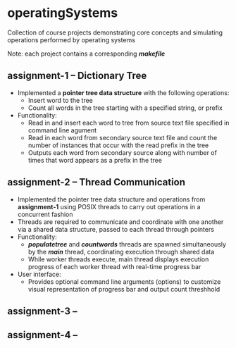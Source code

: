 # operatingSystems
Collection of course projects demonstrating core concepts and simulating operations performed by operating systems

Note: each project contains a corresponding **_makefile_**

## assignment-1 – Dictionary Tree
* Implemented a **pointer tree data structure** with the following operations:
  * Insert word to the tree
  * Count all words in the tree starting with a specified string, or prefix
* Functionality:
  * Read in and insert each word to tree from source text file specified in command line agument
  * Read in each word from secondary source text file and count the number of instances that occur with the read prefix in the tree
  * Outputs each word from secondary source along with number of times that word appears as a prefix in the tree

## assignment-2 – Thread Communication
* Implemented the pointer tree data structure and operations from **assignment-1** using POSIX threads to carry out operations in a concurrent fashion
* Threads are required to communicate and coordinate with one another via a shared data structure, passed to each thread through pointers
* Functionality:
  * **_populatetree_** and **_countwords_** threads are spawned simultaneously by the **_main_** thread, coordinating execution through shared data
  * While worker threads execute, main thread displays execution progress of each worker thread with real-time progress bar
* User interface:
  * Provides optional command line arguments (options) to customize visual representation of progress bar and output count threshhold

## assignment-3 –

## assignment-4 –
